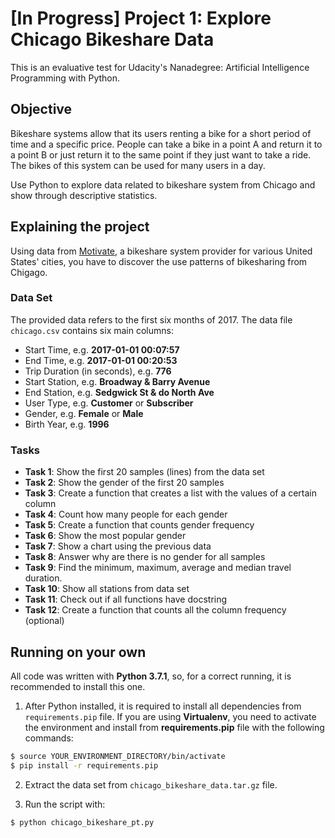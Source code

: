 # [In Progress] Project 1: Explore Chicago Bikeshare Data

This is an evaluative test for Udacity's Nanadegree: Artificial Intelligence Programming with Python.

## Objective

Bikeshare systems allow that its users renting a bike for a short period of time and a specific price.
People can take a bike in a point A and return it to a point B or just return it to the same point if they just want to take a ride.
The bikes of this system can be used for many users in a day.

Use Python to explore data related to bikeshare system from Chicago and show through descriptive statistics. 

## Explaining the project

Using data from [Motivate](https://www.motivateco.com/), a bikeshare system provider for various United States' cities, you have to discover the use patterns of bikesharing from Chigago.

### Data Set
The provided data refers to the first six months of 2017. The data file `chicago.csv` contains six main columns:

- Start Time, e.g. **2017-01-01 00:07:57**
- End Time, e.g. **2017-01-01 00:20:53**
- Trip Duration (in seconds), e.g. **776**
- Start Station, e.g. **Broadway & Barry Avenue**
- End Station, e.g. **Sedgwick St & do North Ave** 
- User Type, e.g. **Customer** or **Subscriber**
- Gender, e.g. **Female** or **Male**
- Birth Year, e.g. **1996**

### Tasks

- **Task 1**: Show the first 20 samples (lines) from the data set
- **Task 2**: Show the gender of the first 20 samples
- **Task 3**: Create a function that creates a list with the values of a certain column
- **Task 4**: Count how many people for each gender
- **Task 5**: Create a function that counts gender frequency
- **Task 6**: Show the most popular gender
- **Task 7**: Show a chart using the previous data
- **Task 8**: Answer why are there is no gender for all samples
- **Task 9**: Find the minimum, maximum, average and median travel duration.
- **Task 10**: Show all stations from data set 
- **Task 11**: Check out if all functions have docstring
- **Task 12**: Create a function that counts all the column frequency (optional)

## Running on your own

All code was written with **Python 3.7.1**, so, for a correct running, it is recommended to install this one.

1. After Python installed, it is required to install all dependencies from `requirements.pip` file. If you are using **Virtualenv**, you need to activate the environment and install from **requirements.pip** file with the following commands:

```bash
$ source YOUR_ENVIRONMENT_DIRECTORY/bin/activate
$ pip install -r requirements.pip
```

2. Extract the data set from `chicago_bikeshare_data.tar.gz` file.

3. Run the script with:
```bash
$ python chicago_bikeshare_pt.py
```

